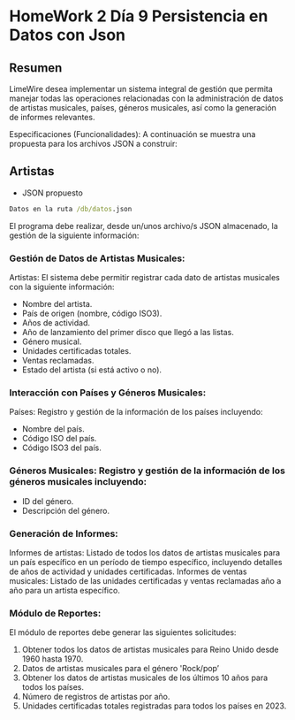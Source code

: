 # HomeWork 2 Día 9 Persistencia en Datos con Json

## Resumen

LimeWire desea implementar un sistema integral de gestión que permita manejar todas las operaciones
relacionadas con la administración de datos de artistas musicales, países, géneros musicales, así como la
generación de informes relevantes.

Especificaciones (Funcionalidades):
A continuación se muestra una propuesta para los archivos JSON a construir:

## Artistas

- JSON propuesto

```cmd
Datos en la ruta /db/datos.json
```
El programa debe realizar, desde un/unos archivo/s JSON almacenado, la gestión de la siguiente información:

### Gestión de Datos de Artistas Musicales:

Artistas: El sistema debe permitir registrar cada dato de artistas musicales con la siguiente información:

- Nombre del artista.
- País de origen (nombre, código ISO3).
- Años de actividad.
- Año de lanzamiento del primer disco que llegó a las listas.
- Género musical.
- Unidades certificadas totales.
- Ventas reclamadas.
- Estado del artista (si está activo o no).

### Interacción con Países y Géneros Musicales:

Países: Registro y gestión de la información de los países incluyendo:

- Nombre del país.
- Código ISO del país.
- Código ISO3 del país.

### Géneros Musicales: Registro y gestión de la información de los géneros musicales incluyendo:

- ID del género.
- Descripción del género.

### Generación de Informes:
Informes de artistas: Listado de todos los datos de artistas musicales para un país específico en un período de
tiempo específico, incluyendo detalles de años de actividad y unidades certificadas. Informes de ventas
musicales: Listado de las unidades certificadas y ventas reclamadas año a año para un artista específico.

### Módulo de Reportes:

El módulo de reportes debe generar las siguientes solicitudes:
1. Obtener todos los datos de artistas musicales para Reino Unido desde 1960 hasta 1970.
2. Datos de artistas musicales para el género 'Rock/pop’
3. Obtener los datos de artistas musicales de los últimos 10 años para todos los países.
4. Número de registros de artistas por año.
5. Unidades certificadas totales registradas para todos los países en 2023.
